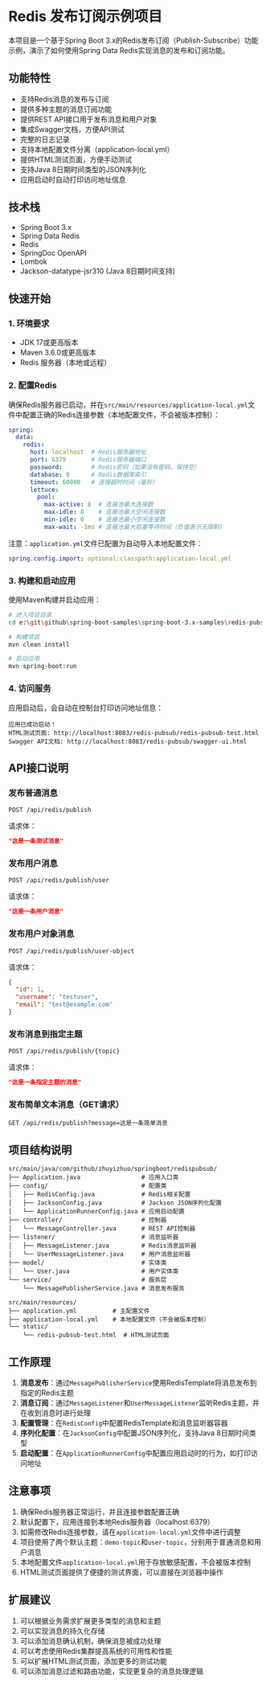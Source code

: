 # Redis 发布订阅示例项目

本项目是一个基于Spring Boot 3.x的Redis发布订阅（Publish-Subscribe）功能示例，演示了如何使用Spring Data Redis实现消息的发布和订阅功能。

## 功能特性

- 支持Redis消息的发布与订阅
- 提供多种主题的消息订阅功能
- 提供REST API接口用于发布消息和用户对象
- 集成Swagger文档，方便API测试
- 完整的日志记录
- 支持本地配置文件分离（application-local.yml）
- 提供HTML测试页面，方便手动测试
- 支持Java 8日期时间类型的JSON序列化
- 应用启动时自动打印访问地址信息

## 技术栈

- Spring Boot 3.x
- Spring Data Redis
- Redis
- SpringDoc OpenAPI
- Lombok
- Jackson-datatype-jsr310 (Java 8日期时间支持)

## 快速开始

### 1. 环境要求

- JDK 17或更高版本
- Maven 3.6.0或更高版本
- Redis 服务器（本地或远程）

### 2. 配置Redis

确保Redis服务器已启动，并在`src/main/resources/application-local.yml`文件中配置正确的Redis连接参数（本地配置文件，不会被版本控制）：

```yaml
spring:
  data:
    redis:
      host: localhost  # Redis服务器地址
      port: 6379       # Redis服务器端口
      password:        # Redis密码（如果没有密码，保持空）
      database: 0      # Redis数据库索引
      timeout: 60000   # 连接超时时间（毫秒）
      lettuce:
        pool:
          max-active: 8  # 连接池最大连接数
          max-idle: 8    # 连接池最大空闲连接数
          min-idle: 0    # 连接池最小空闲连接数
          max-wait: -1ms # 连接池最大阻塞等待时间（负值表示无限制）
```

注意：`application.yml`文件已配置为自动导入本地配置文件：
```yaml
spring.config.import: optional:classpath:application-local.yml
```

### 3. 构建和启动应用

使用Maven构建并启动应用：

```bash
# 进入项目目录
cd e:\git\github\spring-boot-samples\spring-boot-3.x-samples\redis-pubsub-demo

# 构建项目
mvn clean install

# 启动应用
mvn spring-boot:run
```

### 4. 访问服务

应用启动后，会自动在控制台打印访问地址信息：

```
应用已成功启动！
HTML测试页面: http://localhost:8083/redis-pubsub/redis-pubsub-test.html
Swagger API文档: http://localhost:8083/redis-pubsub/swagger-ui.html
```

## API接口说明

### 发布普通消息

```
POST /api/redis/publish
```

请求体：
```json
"这是一条测试消息"
```

### 发布用户消息

```
POST /api/redis/publish/user
```

请求体：
```json
"这是一条用户消息"
```

### 发布用户对象消息

```
POST /api/redis/publish/user-object
```

请求体：
```json
{
  "id": 1,
  "username": "testuser",
  "email": "test@example.com"
}
```

### 发布消息到指定主题

```
POST /api/redis/publish/{topic}
```

请求体：
```json
"这是一条指定主题的消息"
```

### 发布简单文本消息（GET请求）

```
GET /api/redis/publish?message=这是一条简单消息
```

## 项目结构说明

```
src/main/java/com/github/zhuyizhuo/springboot/redispubsub/
├── Application.java                 # 应用入口类
├── config/                          # 配置类
│   ├── RedisConfig.java             # Redis相关配置
│   ├── JacksonConfig.java           # Jackson JSON序列化配置
│   └── ApplicationRunnerConfig.java # 应用启动配置
├── controller/                      # 控制器
│   └── MessageController.java       # REST API控制器
├── listener/                        # 消息监听器
│   ├── MessageListener.java         # Redis消息监听器
│   └── UserMessageListener.java     # 用户消息监听器
├── model/                           # 实体类
│   └── User.java                    # 用户实体类
└── service/                         # 服务层
    └── MessagePublisherService.java # 消息发布服务
```

```
src/main/resources/
├── application.yml          # 主配置文件
├── application-local.yml    # 本地配置文件（不会被版本控制）
└── static/
    └── redis-pubsub-test.html  # HTML测试页面
```

## 工作原理

1. **消息发布**：通过`MessagePublisherService`使用RedisTemplate将消息发布到指定的Redis主题
2. **消息订阅**：通过`MessageListener`和`UserMessageListener`监听Redis主题，并在收到消息时进行处理
3. **配置管理**：在`RedisConfig`中配置RedisTemplate和消息监听器容器
4. **序列化配置**：在`JacksonConfig`中配置JSON序列化，支持Java 8日期时间类型
5. **启动配置**：在`ApplicationRunnerConfig`中配置应用启动时的行为，如打印访问地址

## 注意事项

1. 确保Redis服务器正常运行，并且连接参数配置正确
2. 默认配置下，应用连接到本地Redis服务器（localhost:6379）
3. 如需修改Redis连接参数，请在`application-local.yml`文件中进行调整
4. 项目使用了两个默认主题：`demo-topic`和`user-topic`，分别用于普通消息和用户消息
5. 本地配置文件`application-local.yml`用于存放敏感配置，不会被版本控制
6. HTML测试页面提供了便捷的测试界面，可以直接在浏览器中操作

## 扩展建议

1. 可以根据业务需求扩展更多类型的消息和主题
2. 可以实现消息的持久化存储
3. 可以添加消息确认机制，确保消息被成功处理
4. 可以考虑使用Redis集群提高系统的可用性和性能
5. 可以扩展HTML测试页面，添加更多的测试功能
6. 可以添加消息过滤和路由功能，实现更复杂的消息处理逻辑